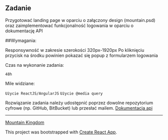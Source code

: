 ## Zadanie

Przygotować landing page w oparciu o załączony design (mountain.psd) oraz zaimplementować
funkcjonalność logowania w oparciu o dokumentację API

##Wymagania:

Responsywność w zakresie szerokości 320px-1920px
Po kliknięciu przycisk na środku powinien pokazać się popup z formularzem logowania

Czas na wykonanie zadania: 

`48h`

Mile widziane:

`Użycie ReactJS/AngularJS`
`Użycie @media query`

Rozwiązanie zadania należy udostępnić poprzez dowolne repozytorium cyfrowe (np. GitHub,
BitBucket) lub przesłać mailem.
[Dokumentacja api](http://docs.recruitment-api.pyt1.stg.jmr.pl/)

---------------------------

[Mountain Kingdom](https://saraems.github.io/Mountain_Kingdom/)

This project was bootstrapped with [Create React App](https://github.com/facebook/create-react-app).
